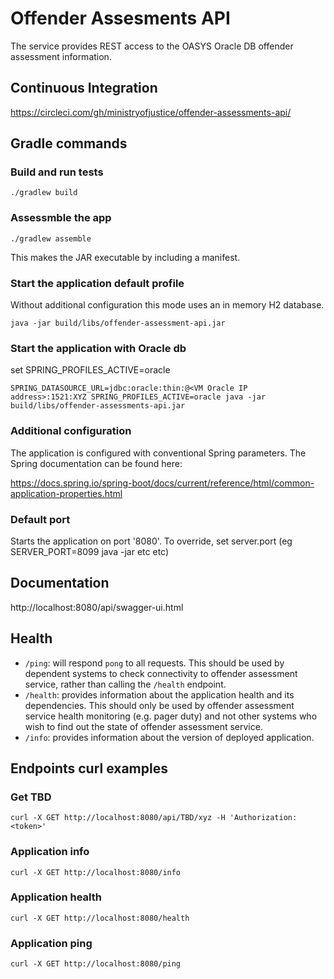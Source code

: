 # Offender Assesments API

The service provides REST access to the OASYS Oracle DB offender assessment information.

## Continuous Integration
https://circleci.com/gh/ministryofjustice/offender-assessments-api/

## Gradle commands

### Build and run tests
```
./gradlew build
```

### Assessmble the app
```
./gradlew assemble
```

This makes the JAR executable by including a manifest. 

### Start the application default profile
Without additional configuration this mode uses an in memory H2 database.

```
java -jar build/libs/offender-assessment-api.jar
```

### Start the application with Oracle db

set SPRING_PROFILES_ACTIVE=oracle
```
SPRING_DATASOURCE_URL=jdbc:oracle:thin:@<VM Oracle IP address>:1521:XYZ SPRING_PROFILES_ACTIVE=oracle java -jar build/libs/offender-assessments-api.jar
```

### Additional configuration
The application is configured with conventional Spring parameters.
The Spring documentation can be found here:

https://docs.spring.io/spring-boot/docs/current/reference/html/common-application-properties.html

### Default port
Starts the application on port '8080'.
To override, set server.port (eg SERVER_PORT=8099 java -jar etc etc)

## Documentation
http://localhost:8080/api/swagger-ui.html

## Health

- `/ping`: will respond `pong` to all requests.  This should be used by dependent systems to check connectivity to 
offender assessment service, rather than calling the `/health` endpoint.
- `/health`: provides information about the application health and its dependencies.  This should only be used
by offender assessment service health monitoring (e.g. pager duty) and not other systems who wish to find out the 
state of offender assessment service.
- `/info`: provides information about the version of deployed application.

## Endpoints curl examples

### Get TBD
```
curl -X GET http://localhost:8080/api/TBD/xyz -H 'Authorization: <token>'
```

### Application info
```
curl -X GET http://localhost:8080/info
```

### Application health
```
curl -X GET http://localhost:8080/health
```

### Application ping
```
curl -X GET http://localhost:8080/ping
```

